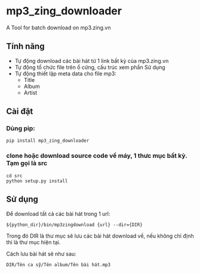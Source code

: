 mp3_zing_downloader
===================

A Tool for batch download on mp3.zing.vn

Tính năng
---------

* Tự động download các bài hát từ 1 link bất kỳ của mp3.zing.vn
* Tự động tổ chức file trên ổ cứng, cấu trúc xem phần Sử dụng
* Tự động thiết lập meta data cho file mp3:
    * Title
    * Album
    * Artist

Cài đặt
-------

### Dùng pip:

    pip install mp3_zing_downloader

### clone hoặc download source code về máy, 1 thưc mục bất kỳ. Tạm gọi là src

    cd src
    python setup.py install

Sử dụng
-------

Để download tất cả các bài hát trong 1 url:

    ${python_dir}/bin/mp3zingdownload {url} --dir={DIR}

Trong đó DIR là thư mục sẽ lưu các bài hát download về, nếu không chỉ định thì là thư mục hiện tại.

Cách lưu bài hát sẽ như sau:

    DIR/Tên ca sỹ/Tên album/Tên bài hát.mp3